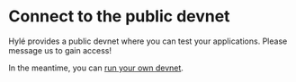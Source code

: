 # Connect to the public devnet

Hylé provides a public devnet where you can test your applications. Please message us to gain access!

In the meantime, you can [run your own devnet](run-devnet.md).